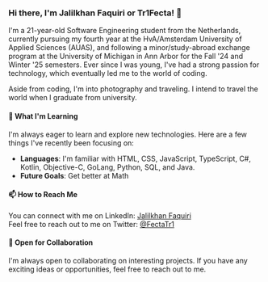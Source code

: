 ### Hi there, I'm Jalilkhan Faquiri or Tr1Fecta! 👋

I'm a 21-year-old Software Engineering student from the Netherlands, currently pursuing my fourth year at the HvA/Amsterdam University of Applied Sciences (AUAS), and following a minor/study-abroad exchange program at the University of Michigan in Ann Arbor for the Fall '24 and Winter '25 semesters. Ever since I was young, I've had a strong passion for technology, which eventually led me to the world of coding.

Aside from coding, I'm into photography and traveling. I intend to travel the world when I graduate from university. 


#### 🌱 What I'm Learning

I'm always eager to learn and explore new technologies. Here are a few things I've recently been focusing on:

- **Languages**: I'm familiar with HTML, CSS, JavaScript, TypeScript, C#, Kotlin, Objective-C, GoLang, Python, SQL, and Java.
- **Future Goals**: Get better at Math 

#### 📫 How to Reach Me

You can connect with me on LinkedIn: [Jalilkhan Faquiri](https://www.linkedin.com/in/jalilkhan-faquiri)  
Feel free to reach out to me on Twitter: [@FectaTr1](https://twitter.com/FectaTr1)

#### 🤝 Open for Collaboration

I'm always open to collaborating on interesting projects. If you have any exciting ideas or opportunities, feel free to reach out to me.

<!--
**Tr1Fecta-7/Tr1Fecta-7** is a ✨ _special_ ✨ repository because its `README.md` (this file) appears on your GitHub profile.

#### 🌟 Open Source Contributions

I'm an active contributor to open source projects, and I find joy in collaborating with others. Here are a few notable contributions:

- [Project 1](link-to-project-1): Brief description of your contribution.
- [Project 2](link-to-project-2): Brief description of your contribution.
- [Project 3](link-to-project-3): Brief description of your contribution.


Here are some ideas to get you started:

- 🔭 I’m currently working on ...
- 🌱 I’m currently learning ...
- 👯 I’m looking to collaborate on ...
- 🤔 I’m looking for help with ...
- 💬 Ask me about ...
- 📫 How to reach me: ...
- 😄 Pronouns: ...
- ⚡ Fun fact: ...
-->

